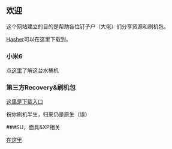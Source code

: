 ## 欢迎

这个网站建立的目的是帮助各位钉子户（大佬）们分享资源和刷机包。

[Hasher](/Files/hasher.exe)可以在这里下载到。

### 小米6

点[这里]( )了解这台水桶机

### 第三方Recovery&刷机包

[这里是下载入口](url)

祝你刷机半生，归来仍是原生（误）

###SU，面具&XP相关

[在这里](url)
